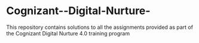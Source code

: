 # Cognizant--Digital-Nurture-
This repository contains solutions to all the assignments provided as part of the Cognizant Digital Nurture 4.0 training program
